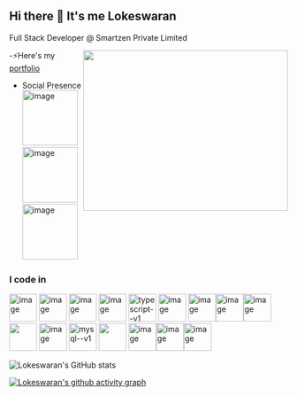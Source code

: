 ## Hi there 👋 It's me Lokeswaran

Full Stack Developer @ Smartzen Private Limited 

<img align="right" width="370" height="290" src="https://media0.giphy.com/media/v1.Y2lkPTc5MGI3NjExbngzanI2YmFvdTFieXI5dTRyazgzcGNyZXJnNDdweGFhMGdqOXl4OCZlcD12MV9pbnRlcm5hbF9naWZfYnlfaWQmY3Q9Zw/f3iwJFOVOwuy7K6FFw/giphy.gif">


-⚡Here's my [portfolio](https://lokeswaran-m.github.io/Portfolio)                                                 
<!-- - Engineeing at [<img src="https://www.highbrowtechnology.com/_next/image?url=https%3A%2F%2Fhighbrow-resources.s3.amazonaws.com%2FHighbrow%2BWebsite%2BContent%2FHighbrow_Light.png&w=256&q=75" height="24">](https://www.highbrowtechnology.com/),
 - Previously worked with [<img src="https://upload.wikimedia.org/wikipedia/commons/a/ac/ZOHO_New.png" height="24">](https://www.zoho.com/) [<img height="24" width="24" src="https://static.zohocdn.com/catalyst-cdn/img/welcomeloader-b6a4057dc7.gif">](https://catalyst.zoho.com/) -->
- Social Presence
<br /> [<img width="100" height="100" alt="image" src="https://github.com/user-attachments/assets/8d004fd4-1320-4e38-9f52-cb5f07044358" />](https://www.linkedin.com/in/lokeswaran-m)
[<img width="100" height="100" alt="image" src="https://github.com/user-attachments/assets/15b010e8-515d-46a0-962b-efc54d56fa43" />](https://www.instagram.com/mr__l_o_k_i__) [<img width="100" height="100" alt="image" src="https://github.com/user-attachments/assets/8fda4c8b-40a0-4b8c-8332-bbf4265068dc" />](https://x.com/Mr_l_o_k_i_) 


### I code in
<img width="50" height="50" alt="image" src="https://github.com/user-attachments/assets/59671720-0ed2-4fd4-ae28-e7700d979b24" /> <img width="50" height="50" alt="image" src="https://github.com/user-attachments/assets/de679afa-5ee0-46f1-bcbf-c1ae05998501" /> <img width="50" height="50" alt="image" src="https://github.com/user-attachments/assets/28b8d900-e885-4a9f-ae52-d9b461a1e0c1" /> <img width="50" height="50" alt="image" src="https://github.com/user-attachments/assets/edc2f55a-7779-41e5-a74b-67414235f758" /> <img width="50" height="50" src="https://img.icons8.com/fluency/48/typescript--v1.png" alt="typescript--v1"/> <img width="50" height="50" alt="image" src="https://github.com/user-attachments/assets/58da6777-622e-4601-b435-d23941ac3e94" /> 
<img width="50" height="50" alt="image" src="https://github.com/user-attachments/assets/41c1a27b-2be3-4848-9c26-66ac2ce87d07" /><img width="50" height="50" alt="image" src="https://github.com/user-attachments/assets/68548b9a-086b-49e0-9059-d8caa84ce826" /><img width="50" height="50" alt="image" src="https://github.com/user-attachments/assets/338729a0-7b9d-49c4-a2bf-31934e3eadc6" /> <img height="50" width="50" src="https://img.icons8.com/color/48/000000/bootstrap.png" /> <img width="50" height="50" alt="image" src="https://github.com/user-attachments/assets/f5c9803d-4fcf-4467-bd54-ebf0bf8e4142" /> <img width="50" height="50" src="https://img.icons8.com/color/48/mysql--v1.png" alt="mysql--v1"/> <img height="50" width="50" src="https://img.icons8.com/color/48/000000/mongodb.png"/> <img width="50" height="50" alt="image" src="https://github.com/user-attachments/assets/43d05892-7a28-4cf7-ac72-f5360f14efbb" /><img width="50" height="50" alt="image" src="https://github.com/user-attachments/assets/ebd46c89-04ec-4592-84bc-5dc5878c710f" /><img width="50" height="50" alt="image" src="https://github.com/user-attachments/assets/afbc6c90-965f-42e7-ad9c-08b35088e2a8" />









![Lokeswaran's GitHub stats](https://github-readme-stats.vercel.app/api?username=Lokeswaran-M&theme=dark&show_icons=true&&hide=issues,contribs)

[![Lokeswaran's github activity graph](https://github-readme-activity-graph.vercel.app/graph?username=Lokeswaran-M&bg_color=000000&color=ffffff&line=51f565&point=ffffff&area=true&hide_border=true)](https://github.com/ashutosh00710/github-readme-activity-graph)



